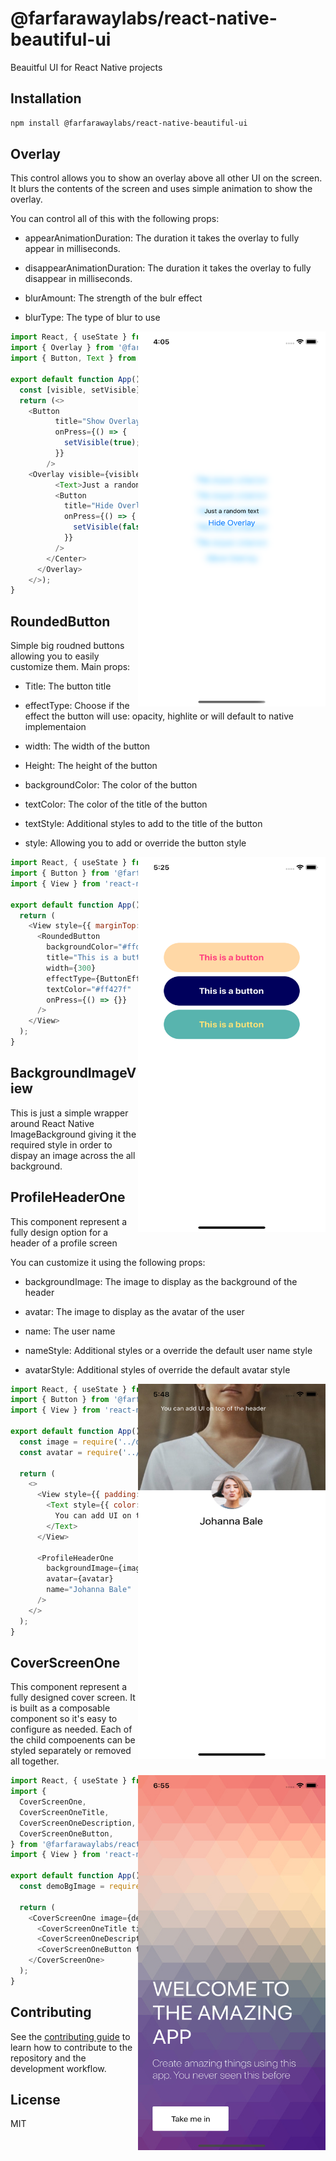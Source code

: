 # @farfarawaylabs/react-native-beautiful-ui

Beauitful UI for React Native projects

## Installation

```sh
npm install @farfarawaylabs/react-native-beautiful-ui
```

## Overlay

This control allows you to show an overlay above all other UI on the screen. It blurs the contents of the screen and uses simple animation to show the overlay.

You can control all of this with the following props:

- appearAnimationDuration: The duration it takes the overlay to fully appear in milliseconds.

- disappearAnimationDuration: The duration it takes the overlay to fully disappear in milliseconds.

- blurAmount: The strength of the bulr effect

- blurType: The type of blur to use

<img align="right" width="300" height="600" src="https://github.com/nechmads/demo_images/blob/master/fflabs_react-native-beautiful-ui/Overlay.png?raw=true">

```js
import React, { useState } from 'react';
import { Overlay } from '@farfarawaylabs/react-native-beautiful-ui';
import { Button, Text } from 'react-native';

export default function App() {
  const [visible, setVisible] = useState(false);
  return (<>
    <Button
          title="Show Overlay"
          onPress={() => {
            setVisible(true);
          }}
        />
    <Overlay visible={visible} blurAmount={8}>
          <Text>Just a random text</Text>
          <Button
            title="Hide Overlay"
            onPress={() => {
              setVisible(false);
            }}
          />
        </Center>
      </Overlay>
    </>);
}

```

## RoundedButton

Simple big roudned buttons allowing you to easily customize them. Main props:

- Title: The button title

- effectType: Choose if the effect the button will use: opacity, highlite or will default to native implementaion

- width: The width of the button

- Height: The height of the button

- backgroundColor: The color of the button

- textColor: The color of the title of the button

- textStyle: Additional styles to add to the title of the button

- style: Allowing you to add or override the button style

<img align="right" width="300" height="600" src="https://github.com/nechmads/demo_images/blob/master/fflabs_react-native-beautiful-ui/RoundedButton.png?raw=true">

```js
import React, { useState } from 'react';
import { Button } from '@farfarawaylabs/react-native-beautiful-ui';
import { View } from 'react-native';

export default function App() {
  return (
    <View style={{ marginTop: 200, alignItems: 'center' }}>
      <RoundedButton
        backgroundColor="#ffd8a6"
        title="This is a button"
        width={300}
        effectType={ButtonEffectType.Opacity}
        textColor="#ff427f"
        onPress={() => {}}
      />
    </View>
  );
}
```

## BackgroundImageView

This is just a simple wrapper around React Native ImageBackground giving it the required style in order to dispay an image across the all background.

## ProfileHeaderOne

This component represent a fully design option for a header of a profile screen

You can customize it using the following props:

- backgroundImage: The image to display as the background of the header

- avatar: The image to display as the avatar of the user

- name: The user name

- nameStyle: Additional styles or a override the default user name style

- avatarStyle: Additional styles of override the default avatar style

<img align="right" width="300" height="600" src="https://github.com/nechmads/demo_images/blob/master/fflabs_react-native-beautiful-ui/ProfileHeaderOne.png?raw=true">

```js
import React, { useState } from 'react';
import { Button } from '@farfarawaylabs/react-native-beautiful-ui';
import { View } from 'react-native';

export default function App() {
  const image = require('../demoImages/headerOneBG.jpg');
  const avatar = require('../demoImages/avatarGirlOne.png');

  return (
    <>
      <View style={{ padding: 50 }}>
        <Text style={{ color: '#fff' }}>
          You can add UI on top of the header
        </Text>
      </View>

      <ProfileHeaderOne
        backgroundImage={image}
        avatar={avatar}
        name="Johanna Bale"
      />
    </>
  );
}
```

## CoverScreenOne

This component represent a fully designed cover screen. It is built as a composable component so it's easy to configure as needed. Each of the child compoenents can be styled separately or removed all together.

<img align="right" width="300" height="600" src="https://github.com/nechmads/demo_images/blob/master/fflabs_react-native-beautiful-ui/CoverScreenOne.png?raw=true">

```js
import React, { useState } from 'react';
import {
  CoverScreenOne,
  CoverScreenOneTitle,
  CoverScreenOneDescription,
  CoverScreenOneButton,
} from '@farfarawaylabs/react-native-beautiful-ui';
import { View } from 'react-native';

export default function App() {
  const demoBgImage = require('../demoImages/demoBG.jpg');

  return (
    <CoverScreenOne image={demoBgImage}>
      <CoverScreenOneTitle title="Welcome to the amazing app" />
      <CoverScreenOneDescription description="Create amazing things using this app. You never seen this before" />
      <CoverScreenOneButton title="Take me in" />
    </CoverScreenOne>
  );
}
```

## Contributing

See the [contributing guide](CONTRIBUTING.md) to learn how to contribute to the repository and the development workflow.

## License

MIT
